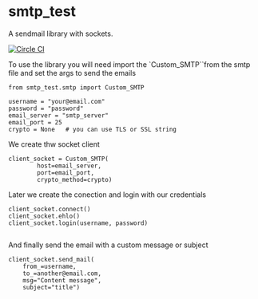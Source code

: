 # smtp_test

A sendmail library with sockets.

[![Circle CI](https://circleci.com/gh/rafasis1986/smtp-test/tree/develop.svg?style=svg)](https://circleci.com/gh/rafasis1986/smtp-test/tree/develop)

To use the library you will need import the `Custom_SMTP``from the smtp file and set the args to send the emails

```
from smtp_test.smtp import Custom_SMTP

username = "your@email.com"
password = "password"
email_server = "smtp_server"
email_port = 25
crypto = None   # you can use TLS or SSL string

```

We create thw socket client

```
client_socket = Custom_SMTP(
        host=email_server,
        port=email_port,
        crypto_method=crypto)
```

Later we create the conection and login with our credentials
```
client_socket.connect()
client_socket.ehlo()
client_socket.login(username, password)
   
```

And finally send the email with a custom message or subject
```
client_socket.send_mail(
    from_=username,
    to_=another@email.com,
    msg="Content message",
    subject="title")
    
``` 
